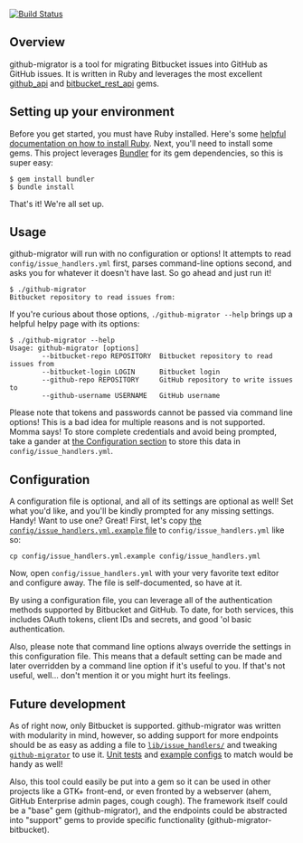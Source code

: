 [![Build Status](https://travis-ci.org/synthead/github-migrator.svg?branch=master)](https://travis-ci.org/synthead/github-migrator)

## Overview

github-migrator is a tool for migrating Bitbucket issues into GitHub as GitHub issues.  It is written in Ruby and leverages the most excellent [github\_api](https://github.com/piotrmurach/github) and [bitbucket\_rest\_api](https://github.com/bitbucket-rest-api/bitbucket) gems.

## Setting up your environment

Before you get started, you must have Ruby installed.  Here's some [helpful documentation on how to install Ruby](https://www.ruby-lang.org/en/documentation/installation/).  Next, you'll need to install some gems.  This project leverages [Bundler](http://bundler.io/) for its gem dependencies, so this is super easy:

```shell
$ gem install bundler
$ bundle install
```

That's it!  We're all set up.

## Usage

github-migrator will run with no configuration or options!  It attempts to read `config/issue_handlers.yml` first, parses command-line options second, and asks you for whatever it doesn't have last.  So go ahead and just run it!

```shell
$ ./github-migrator
Bitbucket repository to read issues from:
```

If you're curious about those options, `./github-migrator --help` brings up a helpful helpy page with its options:

```
$ ./github-migrator --help
Usage: github-migrator [options]
        --bitbucket-repo REPOSITORY  Bitbucket repository to read issues from
        --bitbucket-login LOGIN      Bitbucket login
        --github-repo REPOSITORY     GitHub repository to write issues to
        --github-username USERNAME   GitHub username
```

Please note that tokens and passwords cannot be passed via command line options!  This is a bad idea for multiple reasons and is not supported.  Momma says!  To store complete credentials and avoid being prompted, take a gander at [the Configuration section](#configuration) to store this data in `config/issue_handlers.yml`.

## Configuration

A configuration file is optional, and all of its settings are optional as well!  Set what you'd like, and you'll be kindly prompted for any missing settings.  Handy!  Want to use one?  Great!  First, let's copy [the `config/issue_handlers.yml.example` file](https://github.com/synthead/github-migrator/blob/master/config/issue_handlers.yml.example) to `config/issue_handlers.yml` like so:

```shell
cp config/issue_handlers.yml.example config/issue_handlers.yml
```

Now, open `config/issue_handlers.yml` with your very favorite text editor and configure away.  The file is self-documented, so have at it.

By using a configuration file, you can leverage all of the authentication methods supported by Bitbucket and GitHub.  To date, for both services, this includes OAuth tokens, client IDs and secrets, and good 'ol basic authentication.

Also, please note that command line options always override the settings in this configuration file.  This means that a default setting can be made and later overridden by a command line option if it's useful to you.  If that's not useful, well... don't mention it or you might hurt its feelings.

## Future development

As of right now, only Bitbucket is supported.  github-migrator was written with modularity in mind, however, so adding support for more endpoints should be as easy as adding a file to [`lib/issue_handlers/`](https://github.com/synthead/github-migrator/tree/master/lib/issue_handlers) and tweaking [`github-migrator`](https://github.com/synthead/github-migrator/blob/master/github-migrator) to use it.  [Unit tests](https://github.com/synthead/github-migrator/tree/master/spec) and [example configs](https://github.com/synthead/github-migrator/tree/master/config) to match would be handy as well!

Also, this tool could easily be put into a gem so it can be used in other projects like a GTK+ front-end, or even fronted by a webserver (ahem, GitHub Enterprise admin pages, cough cough).  The framework itself could be a "base" gem (github-migrator), and the endpoints could be abstracted into "support" gems to provide specific functionality (github-migrator-bitbucket).
